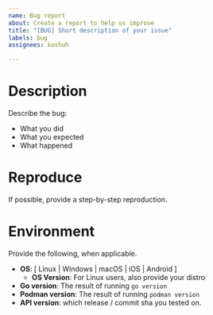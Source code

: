 ```yaml
---
name: Bug report
about: Create a report to help us improve
title: "[BUG] Short description of your issue"
labels: bug
assignees: kushuh

---
```


# Description

Describe the bug:
- What you did
- What you expected
- What happened

# Reproduce

If possible, provide a step-by-step reproduction.

# Environment

Provide the following, when applicable.

- **OS**: [ Linux | Windows | macOS | iOS | Android ]
  - **OS Version**: For Linux users, also provide your distro
- **Go version**: The result of running `go version`
- **Podman version**: The result of running  `podman version` 
- **API version**: which release / commit sha you tested on.
